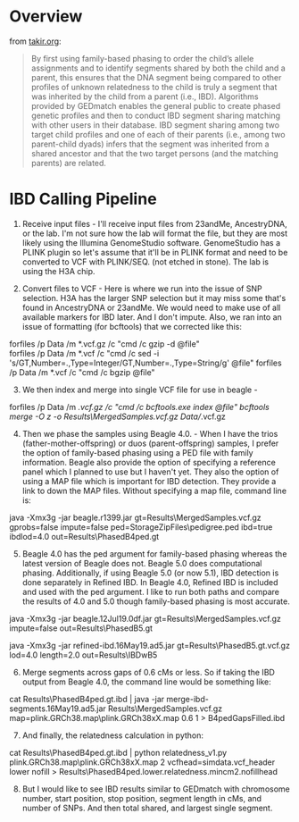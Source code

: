 # Overview

from [takir.org](https://takir.org/2019/07/06/genetic-genealogical-methods-used-to-identify-african-american-diaspora-relatives-in-the-study-of-family-identity-among-ghanaian-members-of-the-kassena-ethnic-group-part-2/):
> By first using family-based phasing to order the child’s allele assignments and to identify segments shared by both the child and a parent, this ensures that the DNA segment being compared to other profiles of unknown relatedness to the child is truly a segment that was inherited by the child from a parent (i.e., IBD). Algorithms provided by GEDmatch enables the general public to create phased genetic profiles and then to conduct IBD segment sharing matching with other users in their database. IBD segment sharing among two target child profiles and one of each of their parents (i.e., among two parent-child dyads) infers that the segment was inherited from a shared ancestor and that the two target persons (and the matching parents) are related.



# IBD Calling Pipeline

1) Receive input files - I'll receive input files from 23andMe, AncestryDNA, or the lab. I'm not sure how the lab will format the file, but they are most likely using the Illumina GenomeStudio software. GenomeStudio has a PLINK plugin so let's assume that it'll be in PLINK format and need to be converted to VCF with PLINK/SEQ. (not etched in stone). The lab is using the H3A chip.

2) Convert files to VCF - Here is where we run into the issue of SNP selection. H3A has the larger SNP selection but it may miss some that's found in AncestryDNA or 23andMe. We would need to make use of all available markers for IBD later. And I don't impute. Also, we ran into an issue of formatting (for bcftools) that we corrected like this:

forfiles /p Data /m *.vcf.gz /c "cmd /c gzip -d @file"  
forfiles /p Data /m *.vcf /c "cmd /c sed -i 's/GT,Number=.,Type=Integer/GT,Number=.,Type=String/g' @file"
forfiles /p Data /m *.vcf /c "cmd /c bgzip @file"

3) We then index and merge into single VCF file for use in beagle -

forfiles /p Data /m *.vcf.gz /c "cmd /c bcftools.exe index @file"
bcftools merge -O z -o Results\MergedSamples.vcf.gz Data/*.vcf.gz

4) Then we phase the samples using Beagle 4.0. - When I have the trios (father-mother-offspring) or duos (parent-offspring) samples, I prefer the option of family-based phasing using a PED file with family information. Beagle also provide the option of specifying a reference panel which I planned to use but I haven't yet. They also the option of using a MAP file which is important for IBD detection. They provide a link to down the MAP files. Without specifying a map file, command line is:

java -Xmx3g -jar beagle.r1399.jar gt=Results\MergedSamples.vcf.gz gprobs=false impute=false ped=StorageZipFiles\pedigree.ped ibd=true ibdlod=4.0 out=Results\PhasedB4ped.gt 

5) Beagle 4.0 has the ped argument for family-based phasing whereas the latest version of Beagle does not. Beagle 5.0 does computational phasing. Additionally, if using Beagle 5.0 (or now 5.1), IBD detection is done separately in Refined IBD. In Beagle 4.0, Refined IBD is included and used with the ped argument. I like to run both paths and compare the results of 4.0 and 5.0 though family-based phasing is most accurate.

java -Xmx3g -jar beagle.12Jul19.0df.jar gt=Results\MergedSamples.vcf.gz impute=false out=Results\PhasedB5.gt

java -Xmx3g -jar refined-ibd.16May19.ad5.jar gt=Results\PhasedB5.gt.vcf.gz lod=4.0 length=2.0 out=Results\IBDwB5

6) Merge segments across gaps of 0.6 cMs or less. So if taking the IBD output from Beagle 4.0, the command line would be something like:

cat Results\PhasedB4ped.gt.ibd | java -jar merge-ibd-segments.16May19.ad5.jar Results\MergedSamples.vcf.gz map=plink.GRCh38.map\plink.GRCh38xX.map 0.6 1 > B4pedGapsFilled.ibd 

7) And finally, the relatedness calculation in python:

cat Results\PhasedB4ped.gt.ibd | python relatedness_v1.py plink.GRCh38.map\plink.GRCh38xX.map 2 vcfhead=simdata.vcf_header lower nofill > Results\PhasedB4ped.lower.relatedness.mincm2.nofillhead

8) But I would like to see IBD results similar to GEDmatch with chromosome number, start position, stop position, segment length in cMs, and number of SNPs. And then total shared, and largest single segment.

